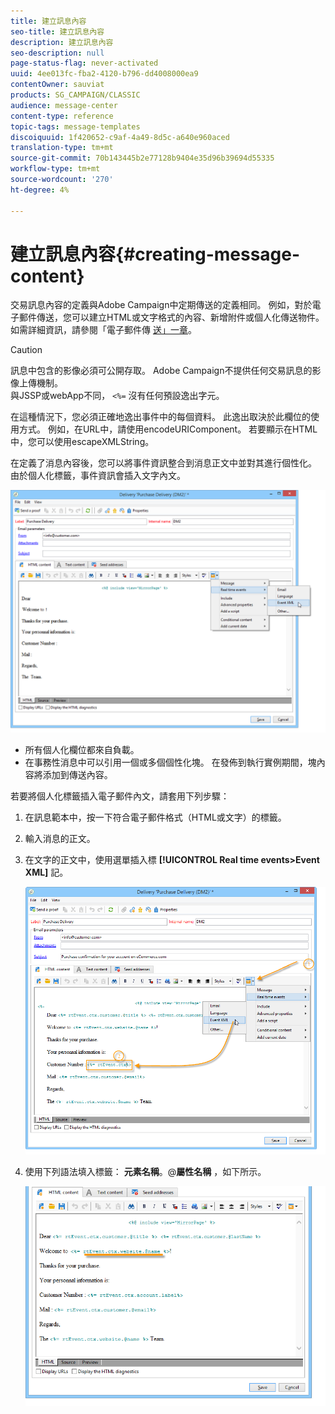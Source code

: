 ```yaml
---
title: 建立訊息內容
seo-title: 建立訊息內容
description: 建立訊息內容
seo-description: null
page-status-flag: never-activated
uuid: 4ee013fc-fba2-4120-b796-dd4008000ea9
contentOwner: sauviat
products: SG_CAMPAIGN/CLASSIC
audience: message-center
content-type: reference
topic-tags: message-templates
discoiquuid: 1f420652-c9af-4a49-8d5c-a640e960aced
translation-type: tm+mt
source-git-commit: 70b143445b2e77128b9404e35d96b39694d55335
workflow-type: tm+mt
source-wordcount: '270'
ht-degree: 4%

---
```



# 建立訊息內容{#creating-message-content}

交易訊息內容的定義與Adobe Campaign中定期傳送的定義相同。 例如，對於電子郵件傳送，您可以建立HTML或文字格式的內容、新增附件或個人化傳送物件。 如需詳細資訊，請參閱「電子郵件傳 [送」一章](../../delivery/using/about-email-channel.md)。

>[!CAUTION]
>
>訊息中包含的影像必須可公開存取。 Adobe Campaign不提供任何交易訊息的影像上傳機制。\
>與JSSP或webApp不同， `<%=` 沒有任何預設逸出字元。
>
>在這種情況下，您必須正確地逸出事件中的每個資料。 此逸出取決於此欄位的使用方式。 例如，在URL中，請使用encodeURIComponent。 若要顯示在HTML中，您可以使用escapeXMLString。

在定義了消息內容後，您可以將事件資訊整合到消息正文中並對其進行個性化。 由於個人化標籤，事件資訊會插入文字內文。

![](assets/messagecenter_create_content_001.png)

* 所有個人化欄位都來自負載。
* 在事務性消息中可以引用一個或多個個性化塊。 在發佈到執行實例期間，塊內容將添加到傳送內容。

若要將個人化標籤插入電子郵件內文，請套用下列步驟：

1. 在訊息範本中，按一下符合電子郵件格式（HTML或文字）的標籤。
1. 輸入消息的正文。
1. 在文字的正文中，使用選單插入標 **[!UICONTROL Real time events>Event XML]** 記。

   ![](assets/messagecenter_create_custo_002.png)

1. 使用下列語法填入標籤： **元素名稱**。@**屬性名稱** ，如下所示。

   ![](assets/messagecenter_create_custo_003.png)

